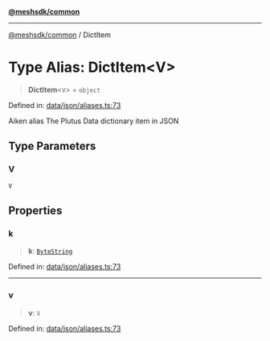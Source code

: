 [**@meshsdk/common**](../README.md)

***

[@meshsdk/common](../globals.md) / DictItem

# Type Alias: DictItem\<V\>

> **DictItem**\<`V`\> = `object`

Defined in: [data/json/aliases.ts:73](https://github.com/MeshJS/mesh/blob/1abde1553cbd7cf2cf4e40197fc0de9e4a7d0f49/packages/mesh-common/src/data/json/aliases.ts#L73)

Aiken alias
The Plutus Data dictionary item in JSON

## Type Parameters

### V

`V`

## Properties

### k

> **k**: [`ByteString`](ByteString.md)

Defined in: [data/json/aliases.ts:73](https://github.com/MeshJS/mesh/blob/1abde1553cbd7cf2cf4e40197fc0de9e4a7d0f49/packages/mesh-common/src/data/json/aliases.ts#L73)

***

### v

> **v**: `V`

Defined in: [data/json/aliases.ts:73](https://github.com/MeshJS/mesh/blob/1abde1553cbd7cf2cf4e40197fc0de9e4a7d0f49/packages/mesh-common/src/data/json/aliases.ts#L73)
